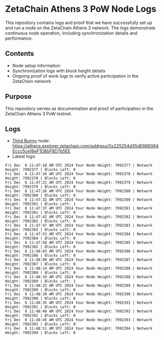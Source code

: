 # ZetaChain Athens 3 PoW Node Logs
This repository contains logs and proof that we have successfully set up and run a node on the ZetaChain Athens 3 network. The logs demonstrate continuous node operation, including synchronization details and performance.

## Contents
- Node setup information
- Synchronization logs with block height details
- Ongoing proof of work logs to verify active participation in the ZetaChain network

## Purpose
This repository serves as documentation and proof of participation in the ZetaChain Athens 3 PoW testnet.

## Logs

- [Third Bunny](https://thirdbunny.xyz/) node: https://athens.explorer.zetachain.com/address/0x225254d35dE666064Eccc5ce16eF1D8bF8D7b5EE
- Latest logs:
```
Fri Dec  6 11:47:10 AM UTC 2024 Your Node Height: 7992377 | Network Height: 7992377 | Blocks Left: 0
Fri Dec  6 11:47:16 AM UTC 2024 Your Node Height: 7992378 | Network Height: 7992378 | Blocks Left: 0
Fri Dec  6 11:47:21 AM UTC 2024 Your Node Height: 7992379 | Network Height: 7992379 | Blocks Left: 0
Fri Dec  6 11:47:26 AM UTC 2024 Your Node Height: 7992380 | Network Height: 7992380 | Blocks Left: 0
Fri Dec  6 11:47:32 AM UTC 2024 Your Node Height: 7992380 | Network Height: 7992381 | Blocks Left: 1
Fri Dec  6 11:47:37 AM UTC 2024 Your Node Height: 7992381 | Network Height: 7992381 | Blocks Left: 0
Fri Dec  6 11:47:42 AM UTC 2024 Your Node Height: 7992382 | Network Height: 7992382 | Blocks Left: 0
Fri Dec  6 11:47:47 AM UTC 2024 Your Node Height: 7992383 | Network Height: 7992383 | Blocks Left: 0
Fri Dec  6 11:47:53 AM UTC 2024 Your Node Height: 7992384 | Network Height: 7992384 | Blocks Left: 0
Fri Dec  6 11:47:58 AM UTC 2024 Your Node Height: 7992385 | Network Height: 7992385 | Blocks Left: 0
Fri Dec  6 11:48:03 AM UTC 2024 Your Node Height: 7992386 | Network Height: 7992386 | Blocks Left: 0
Fri Dec  6 11:48:09 AM UTC 2024 Your Node Height: 7992387 | Network Height: 7992387 | Blocks Left: 0
Fri Dec  6 11:48:14 AM UTC 2024 Your Node Height: 7992388 | Network Height: 7992388 | Blocks Left: 0
Fri Dec  6 11:48:19 AM UTC 2024 Your Node Height: 7992388 | Network Height: 7992389 | Blocks Left: 1
Fri Dec  6 11:48:25 AM UTC 2024 Your Node Height: 7992389 | Network Height: 7992389 | Blocks Left: 0
Fri Dec  6 11:48:30 AM UTC 2024 Your Node Height: 7992390 | Network Height: 7992390 | Blocks Left: 0
Fri Dec  6 11:48:35 AM UTC 2024 Your Node Height: 7992391 | Network Height: 7992391 | Blocks Left: 0
Fri Dec  6 11:48:40 AM UTC 2024 Your Node Height: 7992392 | Network Height: 7992392 | Blocks Left: 0
Fri Dec  6 11:48:45 AM UTC 2024 Your Node Height: 7992393 | Network Height: 7992393 | Blocks Left: 0
Fri Dec  6 11:48:51 AM UTC 2024 Your Node Height: 7992394 | Network Height: 7992394 | Blocks Left: 0
```
